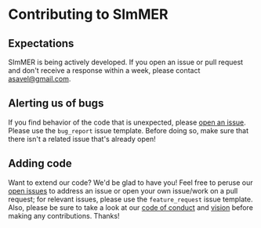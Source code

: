 # Contributing to SImMER

## Expectations
SImMER is being actively developed. If you open an issue or pull request and don't receive a response within a week, please contact asavel@gmail.com.

## Alerting us of bugs
If you find behavior of the code that is unexpected, please [open an issue](https://github.com/arjunsavel/shane-reduction/issues). Please use the ``bug_report`` issue template. Before doing so, make sure that there isn't a related issue that's already open!

## Adding code
Want to extend our code? We'd be glad to have you! Feel free to peruse our [open issues](https://github.com/arjunsavel/shane-reduction/issues) to address an issue or open your own issue/work on a pull request; for relevant issues, please use the ``feature_request`` issue template. Also, please be sure to take a look at our [code of conduct](https://github.com/arjunsavel/SImMER/blob/master/CODE_OF_CONDUCT.md) and [vision](https://github.com/arjunsavel/SImMER/blob/master/VISION.md) before making any contributions. Thanks!
